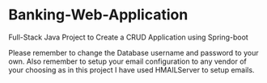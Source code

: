 # Banking-Web-Application
Full-Stack Java Project to Create a CRUD Application using Spring-boot

Please remember to change the Database username and password to your own. 
Also remember to setup your email configuration to any vendor of your choosing as in this project I have used HMAILServer to setup emails.
